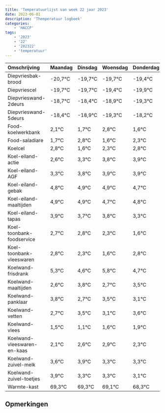```yaml
---
title: 'Temperatuurlijst van week 22 jaar 2023'
date: 2023-06-01
description: 'Themperatuur logboek'
categories:
    - 'HACCP'
tags:
    - '2023'
    - '22'
    - '202322'
    - 'temperatuur'
---
```

|Omschrijving|Maandag|Dinsdag|Woensdag|Donderdag|Vrijdag|Zaterdag|Zondag|
|:---|:---|:---|:---|:---|:---|:---|:---|
|Diepvriesbak-brood|-20,7°C|-19,7°C|-19,7°C|-19,4°C| | | |
|Diepvriescel|-19,7°C|-19,7°C|-19,4°C|-19,9°C| | | |
|Diepvrieswand-2deurs|-18,7°C|-18,4°C|-18,9°C|-19,3°C| | | |
|Diepvrieswand-5deurs|-18,4°C|-18,9°C|-19,3°C|-18,2°C| | | |
|Food-koelwerkbank|2,1°C|1,7°C|2,8°C|1,6°C| | | |
|Food-saladiare|1,7°C|2,8°C|1,6°C|2,3°C| | | |
|Koelcel|2,8°C|1,6°C|2,3°C|2,8°C| | | |
|Koel-eiland-actie|2,6°C|3,3°C|3,8°C|3,9°C| | | |
|Koel-eiland-AGF|3,3°C|3,8°C|3,9°C|3,9°C| | | |
|Koel-eiland-gebak|4,8°C|4,9°C|4,9°C|4,7°C| | | |
|Koel-eiland-maaltijden|4,9°C|4,9°C|4,7°C|4,8°C| | | |
|Koel-eiland-tapas|3,9°C|3,7°C|3,8°C|3,3°C| | | |
|Koel-toonbank-foodservice|2,7°C|2,8°C|2,3°C|1,6°C| | | |
|Koel-toonbank-vleeswaren|2,8°C|2,3°C|1,6°C|2,8°C| | | |
|Koelwand-frisdrank|5,3°C|4,6°C|5,8°C|4,7°C| | | |
|Koelwand-maaltijden|2,6°C|3,8°C|2,7°C|3,5°C| | | |
|Koelwand-panklaar|3,8°C|2,7°C|3,5°C|3,1°C| | | |
|Koelwand-vetten|2,7°C|3,5°C|3,1°C|3,6°C| | | |
|Koelwand-vlees|1,5°C|1,1°C|1,6°C|1,9°C| | | |
|Koelwand-vleeswaren-en-kaas|2,1°C|2,6°C|2,9°C|2,3°C| | | |
|Koelwand-zuivel-melk|3,6°C|3,9°C|3,3°C|3,3°C| | | |
|Koelwand-zuivel-toetjes|3,9°C|3,3°C|3,3°C|3,1°C| | | |
|Warmte-kast|69,3°C|69,3°C|69,1°C|68,3°C| | | |

## Opmerkingen


